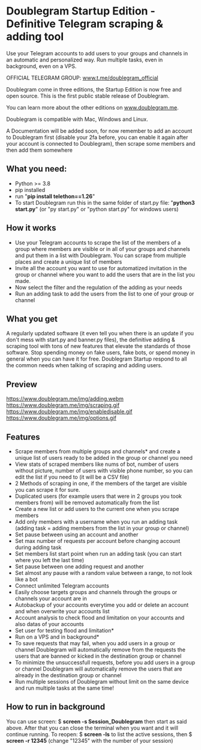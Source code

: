
# Doublegram Startup Edition - Definitive Telegram scraping & adding tool

Use your Telegram accounts to add users to your groups and channels in an automatic and personalized way. Run multiple tasks, even in background, even on a VPS.

OFFICIAL TELEGRAM GROUP: www.t.me/doublegram_official

Doublegram come in three editions, the Startup Edition is now free and open source. This is the first public stable release of Doublegram.

You can learn more about the other editions on www.doublegram.me.

Doublegram is compatible with Mac, Windows and Linux.


A Documentation will be added soon, for now remember to add an account to Doublegram first (disable your 2fa before, you can enable it again after your account is connected to Doublegram), then scrape some members and then add them somewhere



## What you need:
- Python >= 3.8
- pip installed
- run "**pip install telethon==1.26**"
- To start Doublegram run this in the same folder of start.py file: "**python3 start.py**" (or "py start.py" or "python start.py" for windows users)

## How it works
- Use your Telegram accounts to scrape the list of the members of a group where members are visible or in all of your groups and channels and put them in a list with Doublegram. You can scrape from multiple places and create a unique list of members
- Invite all the account you want to use for automatized invitation in the group or channel where you want to add the users that are in the list you made.
- Now select the filter and the regulation of the adding as your needs
- Run an adding task to add the users from the list to one of your group or channel

## What you get
A regularly updated software (it even tell you when there is an update if you don't mess with start.py and banner.py files), the definitive adding & scraping tool with tons of new features that elevate the standards of those software. Stop spending money on fake users, fake bots, or spend money in general when you can have it for free. Doublegram Startup respond to all the common needs when talking of scraping and adding users. 

## Preview

https://www.doublegram.me/img/adding.webm 
https://www.doublegram.me/img/scraping.gif 
https://www.doublegram.me/img/enabledisable.gif 
https://www.doublegram.me/img/options.gif 


## Features

 - Scrape members from multiple groups and channels* and create a unique list of users ready to be added in the group or channel you need
 - View stats of scraped members like nums of bot, number of users without picture, number of users with visible phone number, so you can edit the list if you need to (it will be a CSV file)
 - 2 Methods of scraping in one, if the members of the target are visible you can scrape it for sure.
 - Duplicated users (for example users that were in 2 groups you took members from) will be removed automatically from the list
 - Create a new list or add users to the current one when you scrape members
 - Add only members with a username when you run an adding task (adding task = adding members from the list in your group or channel)
 - Set pause between using an account and another
 - Set max number of requests per account before changing account during adding task
- Set members list start point when run an adding task (you can start where you left the last time)
- Set pause between one adding request and another
- Set almost any pause with a random value between a range, to not look like a bot
- Connect unlimited Telegram accounts
- Easily choose targets groups and channels through the groups or channels your account are in
- Autobackup of your accounts everytime you add or delete an account and when overwrite your accounts list
- Account analysis to check flood and limitation on your accounts and also datas of your accounts
- Set user for testing flood and limitation*
- Run on a VPS and in background*
- To save requests that may fail, when you add users in a group or channel Doublegram will automatically remove from the requests the users that are banned or kicked in the destination group or channel
- To minimize the unsuccessfull requests, before you add users in a group or channel Doublegram will automatically remove the users that are already in the destination group or channel
- Run multiple sessions of Doublegram without limit on the same device and run multiple tasks at the same time!

## How to run in background
You can use screen: $ **screen -s Session_Doublegram**
then start as said above. After that you can close the terminal when you want and it will continue running. To reopen: $ **screen -ls** to list the active sessions, then $ **screen -r 12345** (change "12345" with the number of your session)


